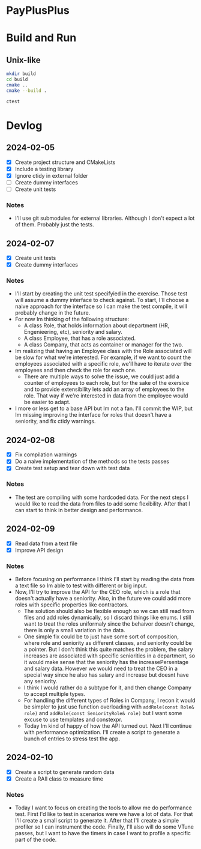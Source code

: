 # PayPlusPlus

# Build and Run
## Unix-like
```sh
mkdir build
cd build
cmake ..
cmake --build .

ctest
```

# Devlog
## 2024-02-05
- [x] Create project structure and CMakeLists
- [x] Include a testing library
- [x] Ignore ctidy in external folder
- [ ] Create dummy interfaces
- [ ] Create unit tests

### Notes
* I'll use git submodules for external libraries. Although I don't expect a lot of them. Probably just the tests.

## 2024-02-07
- [x] Create unit tests
- [x] Create dummy interfaces

### Notes
* I'll start by creating the unit test specifyied in the exercise. Those test will assume a dummy interface to check against. To start, I'll choose a naive approach for the interface so I can make the test compile, it will probably change in the future.
* For now Im thinking of the following structure:
    * A class Role, that holds information about department (HR, Engenieering, etc), seniority and salary.
    * A class Employee, that has a role associated.
    * A class Company, that acts as container or manager for the two.
* Im realizing that having an Employee class with the Role associated will be slow for what we're interested. For example, if we want to count the employees associated with a specific role, we'll have to iterate over the employees and then check the role for each one. 
    * There are multiple ways to solve the issue, we could just add a counter of employees to each role, but for the sake of the exersice and to provide extensibility lets add an array of employees to the role. That way if we're interested in data from the employee would be easier to adapt.
* I more or less get to a base API but Im not a fan. I'll commit the WIP, but Im missing improving the interface for roles that doesn't have a seniority, and fix ctidy warnings.

## 2024-02-08
- [x] Fix compilation warnings
- [x] Do a naive implementation of the methods so the tests passes
- [x] Create test setup and tear down with test data

### Notes
* The test are compiling with some hardcoded data. For the next steps I would like to read the data from files to add some flexibility. After that I can start to think in better design and performance.

## 2024-02-09
- [x] Read data from a text file
- [x] Improve API design

### Notes
* Before focusing on performance I think I'll start by reading the data from a text file so Im able to test with different or big input.
* Now, I'll try to improve the API for the CEO role, which is a role that doesn't actually have a seniority. Also, in the future we could add more roles with specific properties like contractors.
    * The solution should also be flexible enough so we can still read from files and add roles dynamically, so I discard things like enums. I still want to treat the roles uniformaly since the behaivor doesn't change, there is only a small variation in the data.
    * One simple fix could be to just have some sort of composition, where role and seniority as different classes, and seniority could be a pointer. But I don't think this quite matches the problem, the salary increases are associated with specific seniorities in a department, so it would make sense that the seniority has the increasePersentage and salary data. However we would need to treat the CEO in a special way since he also has salary and increase but doesnt have any seniority.
    * I think I would rather do a subtype for it, and then change Company to accept multiple types.
    * For handling the different types of Roles in Company, I recon it would be simpler to just use function overloading with `addRole(const Role& role)` and `addRole(const SeniorityRole& role)` but I want some excuse to use templates and constexpr.
    * Today Im kind of happy of how the API turned out. Next I'll continue with performance optimization. I'll create a script to generate a bunch of entries to stress test the app.

## 2024-02-10
- [x] Create a script to generate random data
- [x] Create a RAII class to measure time

### Notes
* Today I want to focus on creating the tools to allow me do performance test. First I'd like to test in scenarios were we have a lot of data. For that I'll create a small script to generate it. After that I'll create a simple profiler so I can instrument the code. Finally, I'll also will do some VTune passes, but I want to have the timers in case I want to profile a specific part of the code.